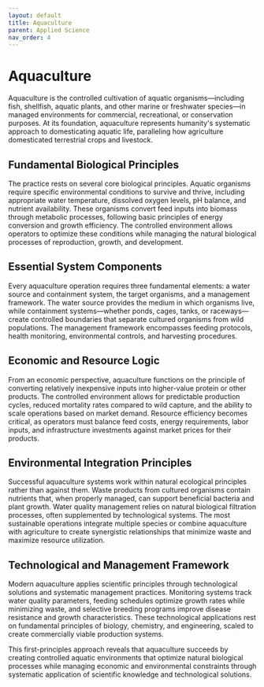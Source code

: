 ```yaml
---
layout: default
title: Aquaculture
parent: Applied Science
nav_order: 4
---
```


# Aquaculture

Aquaculture is the controlled cultivation of aquatic organisms—including fish, shellfish, aquatic plants, and other marine or freshwater species—in managed environments for commercial, recreational, or conservation purposes. At its foundation, aquaculture represents humanity's systematic approach to domesticating aquatic life, paralleling how agriculture domesticated terrestrial crops and livestock.

## Fundamental Biological Principles

The practice rests on several core biological principles. Aquatic organisms require specific environmental conditions to survive and thrive, including appropriate water temperature, dissolved oxygen levels, pH balance, and nutrient availability. These organisms convert feed inputs into biomass through metabolic processes, following basic principles of energy conversion and growth efficiency. The controlled environment allows operators to optimize these conditions while managing the natural biological processes of reproduction, growth, and development.

## Essential System Components

Every aquaculture operation requires three fundamental elements: a water source and containment system, the target organisms, and a management framework. The water source provides the medium in which organisms live, while containment systems—whether ponds, cages, tanks, or raceways—create controlled boundaries that separate cultured organisms from wild populations. The management framework encompasses feeding protocols, health monitoring, environmental controls, and harvesting procedures.

## Economic and Resource Logic

From an economic perspective, aquaculture functions on the principle of converting relatively inexpensive inputs into higher-value protein or other products. The controlled environment allows for predictable production cycles, reduced mortality rates compared to wild capture, and the ability to scale operations based on market demand. Resource efficiency becomes critical, as operators must balance feed costs, energy requirements, labor inputs, and infrastructure investments against market prices for their products.

## Environmental Integration Principles

Successful aquaculture systems work within natural ecological principles rather than against them. Waste products from cultured organisms contain nutrients that, when properly managed, can support beneficial bacteria and plant growth. Water quality management relies on natural biological filtration processes, often supplemented by technological systems. The most sustainable operations integrate multiple species or combine aquaculture with agriculture to create synergistic relationships that minimize waste and maximize resource utilization.

## Technological and Management Framework

Modern aquaculture applies scientific principles through technological solutions and systematic management practices. Monitoring systems track water quality parameters, feeding schedules optimize growth rates while minimizing waste, and selective breeding programs improve disease resistance and growth characteristics. These technological applications rest on fundamental principles of biology, chemistry, and engineering, scaled to create commercially viable production systems.

This first-principles approach reveals that aquaculture succeeds by creating controlled aquatic environments that optimize natural biological processes while managing economic and environmental constraints through systematic application of scientific knowledge and technological solutions.
